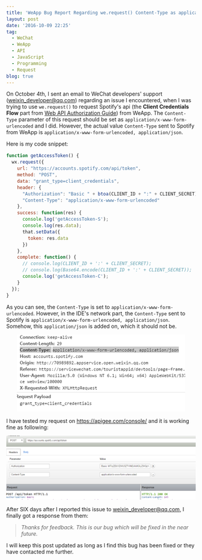 ```yaml
---
title: 'WeApp Bug Report Regarding we.request() Content-Type as application/json or application/x-www-form-urlencoded'
layout: post
date: '2016-10-09 22:25'
tag:
  - WeChat
  - WeApp
  - API
  - JavaScript
  - Programming
  - Request
blog: true
---
```


On October 4th, I sent an email to WeChat developers' support (<weixin_developer@qq.com>) regarding an issue I encountered, when I was trying to use `we.request()` to request Spotify's api (the **Client Credentials Flow** part from [Web API Authorization Guide](https://developer.spotify.com/web-api/authorization-guide/)) from WeApp. The `Content-Type` parameter of this request should be set as `application/x-www-form-urlencoded` and I did. However, the actual value `Content-Type` sent to Spotify from WeApp is `application/x-www-form-urlencoded, application/json`.


Here is my code snippet:


```javascript
function getAccessToken() {
  wx.request({
    url: "https://accounts.spotify.com/api/token",
    method: "POST",
    data: "grant_type=client_credentials",
    header: {
      "Authorization": "Basic " + btoa(CLIENT_ID + ":" + CLIENT_SECRET),
      "Content-Type": "application/x-www-form-urlencoded"
    },
    success: function(res) {
      console.log('getAccessToken-S');
      console.log(res.data);
      that.setData({
        token: res.data
      })
    },
    complete: function() {
      // console.log(CLIENT_ID + ':' + CLIENT_SECRET);
      // console.log(Base64.encode(CLIENT_ID + ':' + CLIENT_SECRET));
      console.log('getAccessToken-C');
    }
  });
}
```

As you can see, the `Content-Type` is set to `application/x-www-form-urlencoded`. However, in the IDE's network part, the `Content-Type` sent to Spotify is `application/x-www-form-urlencoded, application/json`. Somehow, this `application/json` is added on, which it should not be.

<center><img src="../assets/images/res_data.png"></center>

I have tested my request on https://apigee.com/console/ and it is working fine as following:

<center><img src="../assets/images/apigee.png"></center>


After SIX days after I reported this issue to <weixin_developer@qq.com>, I finally got a response from them:

> *Thanks for feedback. This is our bug which will be fixed in the near future.*




I will keep this post updated as long as I find this bug has been fixed or they have contacted me further.
